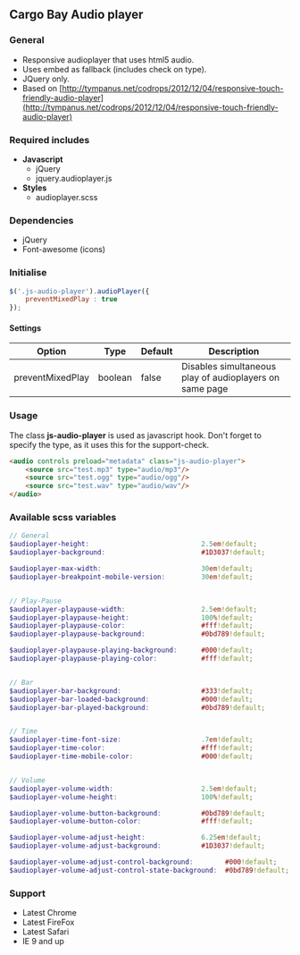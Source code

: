 ## Cargo Bay Audio player

### General
- Responsive audioplayer that uses html5 audio.
- Uses embed as fallback (includes check on type).
- JQuery only.
- Based on [http://tympanus.net/codrops/2012/12/04/responsive-touch-friendly-audio-player](http://tympanus.net/codrops/2012/12/04/responsive-touch-friendly-audio-player)


### Required includes
- **Javascript**
	- jQuery
	- jquery.audioplayer.js
- **Styles**
	- audioplayer.scss


### Dependencies
- jQuery
- Font-awesome (icons)


### Initialise
```javascript
$('.js-audio-player').audioPlayer({
    preventMixedPlay : true
});
```

#### Settings

Option | Type | Default | Description
------ | ---- | ------- | -----------
preventMixedPlay | boolean | false | Disables simultaneous play of audioplayers on same page

### Usage
The class **js-audio-player** is used as javascript hook.
Don't forget to specify the type, as it uses this for the support-check.

```html
<audio controls preload="metadata" class="js-audio-player">
	<source src="test.mp3" type="audio/mp3"/>
    <source src="test.ogg" type="audio/ogg"/>
    <source src="test.wav" type="audio/wav"/>
</audio>
```
### Available scss variables
```scss
// General
$audioplayer-height:                            2.5em!default;
$audioplayer-background:                        #1D3037!default;

$audioplayer-max-width:                         30em!default;
$audioplayer-breakpoint-mobile-version:         30em!default;


// Play-Pause
$audioplayer-playpause-width:                   2.5em!default;
$audioplayer-playpause-height:                  100%!default;
$audioplayer-playpause-color:                   #fff!default;
$audioplayer-playpause-background:              #0bd789!default;

$audioplayer-playpause-playing-background:      #000!default;
$audioplayer-playpause-playing-color:           #fff!default;


// Bar
$audioplayer-bar-background:                    #333!default;
$audioplayer-bar-loaded-background:             #000!default;
$audioplayer-bar-played-background:             #0bd789!default;


// Time
$audioplayer-time-font-size:                    .7em!default;
$audioplayer-time-color:                        #fff!default;
$audioplayer-time-mobile-color:                 #000!default;


// Volume
$audioplayer-volume-width:                      2.5em!default;
$audioplayer-volume-height:                     100%!default;

$audioplayer-volume-button-background:          #0bd789!default;
$audioplayer-volume-button-color:               #fff!default;

$audioplayer-volume-adjust-height:              6.25em!default;
$audioplayer-volume-adjust-background:          #1D3037!default;

$audioplayer-volume-adjust-control-background:        #000!default;
$audioplayer-volume-adjust-control-state-background:  #0bd789!default;
```


### Support

- Latest Chrome
- Latest FireFox
- Latest Safari
- IE 9 and up
